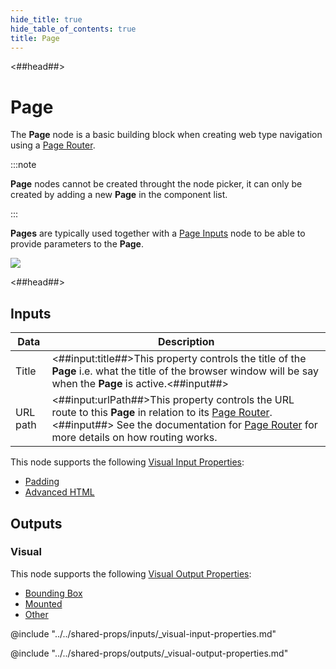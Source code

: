 ```yaml
---
hide_title: true
hide_table_of_contents: true
title: Page
---
```


<##head##>

# Page

The **Page** node is a basic building block when creating web type navigation using a [Page Router](/nodes/navigation/page-router).

:::note

**Page** nodes cannot be created throught the node picker, it can only be created by adding a new **Page** in the component list.

:::

**Pages** are typically used together with a [Page Inputs](/nodes/navigation/page-inputs) node to be able to provide parameters to the **Page**.

<div className="ndl-image-with-background">

![](/nodes/navigation/page-router/create-page.png)

</div>

<##head##>

## Inputs

| Data                                       | Description                                                                                                                                                                                                                                                        |
| ------------------------------------------ | ------------------------------------------------------------------------------------------------------------------------------------------------------------------------------------------------------------------------------------------------------------------ |
| <span className="ndl-data">Title</span>    | <##input:title##>This property controls the title of the **Page** i.e. what the title of the browser window will be say when the **Page** is active.<##input##>                                                                                                    |
| <span className="ndl-data">URL path</span> | <##input:urlPath##>This property controls the URL route to this **Page** in relation to its [Page Router](/nodes/navigation/page-router).<##input##> See the documentation for [Page Router](/nodes/navigation/page-router) for more details on how routing works. |

This node supports the following [Visual Input Properties](/nodes/shared-props/inputs/visual-input-properties/):

-   [Padding](/nodes/shared-props/inputs/visual-input-properties#padding)
-   [Advanced HTML](/nodes/shared-props/inputs/visual-input-properties#advanced-html)

## Outputs

### Visual

This node supports the following [Visual Output Properties](/nodes/shared-props/outputs/visual-output-properties/):

-   [Bounding Box](/nodes/shared-props/outputs/visual-output-properties#bounding-box)
-   [Mounted](/nodes/shared-props/outputs/visual-output-properties#mounted)
-   [Other](/nodes/shared-props/outputs/visual-output-properties#other)

<div className="hidden-props-for-editor">

@include "../../shared-props/inputs/_visual-input-properties.md"

@include "../../shared-props/outputs/_visual-output-properties.md"

</div>
